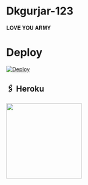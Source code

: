 # Dkgurjar-123
𝐋𝐎𝐕𝐄  𝐘𝐎𝐔 𝐀𝐑𝐌𝐘
# Deploy

[![Deploy](https://www.herokucdn.com/deploy/button.svg)](https://heroku.com/deploy)

## 🖇 Heroku
<p><a href="https://heroku.com/deploy?template=https://github.com/lokeshdausa452/bhartimusic"><img src="https://img.shields.io/badge/Deploy%20To%20Heroku-black?style=for-the-badge&logo=heroku" width="200""/></a></p>
